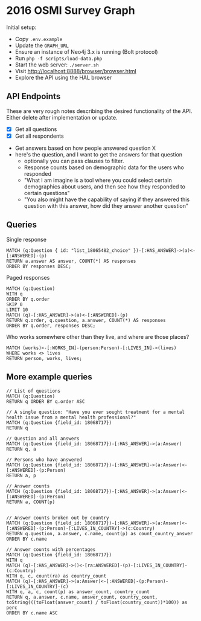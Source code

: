 # 2016 OSMI Survey Graph

Initial setup:

* Copy `.env.example`
* Update the `GRAPH_URL`
* Ensure an instance of Neo4j 3.x is running (Bolt protocol)
* Run `php -f scripts/load-data.php`
* Start the web server: `./server.sh`
* Visit [http://localhost:8888/browser/browser.html](http://localhost:8888/browser/browser.html)
* Explore the API using the HAL browser

## API Endpoints

These are very rough notes describing the desired functionality of the API.
Either delete after implementation or update.

- [x] Get all questions
- [x] Get all respondents
* Get answers based on how people answered question X
* here's the question, and I want to get the answers for that question
    * optionally you can pass clauses to filter.
    * Response counts based on demographic data for the users who responded
    * "What I am imagine is a tool where you could select certain demographics about users, and then see how they responded to certain questions"
    * "You also might have the capability of saying if they answered this question with this answer, how did they answer another question"

## Queries

Single response
```
MATCH (q:Question { id: "list_18065482_choice" })-[:HAS_ANSWER]->(a)<-[:ANSWERED]-(p)
RETURN a.answer AS answer, COUNT(*) AS responses
ORDER BY responses DESC;
```

Paged responses
```
MATCH (q:Question)
WITH q
ORDER BY q.order
SKIP 0
LIMIT 10
MATCH (q)-[:HAS_ANSWER]->(a)<-[:ANSWERED]-(p)
RETURN q.order, q.question, a.answer, COUNT(*) AS responses
ORDER BY q.order, responses DESC;
```

Who works somewhere other than they live, and where are those places?
```
MATCH (works)<-[:WORKS_IN]-(person:Person)-[:LIVES_IN]->(lives)
WHERE works <> lives
RETURN person, works, lives;
```


## More example queries

```
// List of questions
MATCH (q:Question)
RETURN q ORDER BY q.order ASC

// A single question: "Have you ever sought treatment for a mental health issue from a mental health professional?"
MATCH (q:Question {field_id: 18068717})
RETURN q

// Question and all answers
MATCH (q:Question {field_id: 18068717})-[:HAS_ANSWER]->(a:Answer)
RETURN q, a

// Persons who have answered
MATCH (q:Question {field_id: 18068717})-[:HAS_ANSWER]->(a:Answer)<-[:ANSWERED]-(p:Person)
RETURN a, p

// Answer counts
MATCH (q:Question {field_id: 18068717})-[:HAS_ANSWER]->(a:Answer)<-[:ANSWERED]-(p:Person)
RETURN a, COUNT(p)


// Answer counts broken out by country
MATCH (q:Question {field_id: 18068717})-[:HAS_ANSWER]->(a:Answer)<-[:ANSWERED]-(p:Person)-[:LIVES_IN_COUNTRY]->(c:Country)
RETURN q.question, a.answer, c.name, count(p) as count_country_answer
ORDER BY c.name

// Answer counts with percentages
MATCH (q:Question {field_id: 18068717})
WITH q
MATCH (q)-[:HAS_ANSWER]->()<-[ra:ANSWERED]-(p)-[:LIVES_IN_COUNTRY]-(c:Country)
WITH q, c, count(ra) as country_count
MATCH (q)-[:HAS_ANSWER]->(a:Answer)<-[:ANSWERED]-(p:Person)-[:LIVES_IN_COUNTRY]-(c)
WITH q, a, c, count(p) as answer_count, country_count
RETURN q, a.answer, c.name, answer_count, country_count, toString(((toFloat(answer_count) / toFloat(country_count))*100)) as perc
ORDER BY c.name ASC
```
